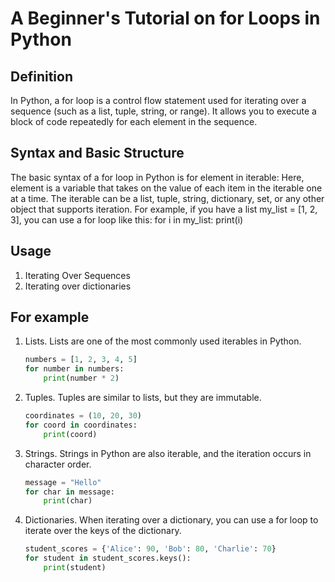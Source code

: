 # A Beginner's Tutorial on for Loops in Python

## Definition

In Python, a for loop is a control flow statement used for iterating over a sequence (such as a list, tuple, string, or range). It allows you to execute a block of code repeatedly for each element in the sequence.

## Syntax and Basic Structure

The basic syntax of a for loop in Python is for element in iterable: Here, element is a variable that takes on the value of each item in the iterable one at a time. The iterable can be a list, tuple, string, dictionary, set, or any other object that supports iteration. For example, if you have a list my_list = [1, 2, 3], you can use a for loop like this:
   for i in my_list:
       print(i)

## Usage

1. Iterating Over Sequences
2. Iterating over dictionaries

## For example

1. Lists. Lists are one of the most commonly used iterables in Python.

    ```python
    numbers = [1, 2, 3, 4, 5]
    for number in numbers:
        print(number * 2)
    ```

2. Tuples. Tuples are similar to lists, but they are immutable.

    ```python
    coordinates = (10, 20, 30)
    for coord in coordinates:
        print(coord)
    ```

3. Strings. Strings in Python are also iterable, and the iteration occurs in character order.  

    ```python
    message = "Hello"
    for char in message:
        print(char)
    ```

4. Dictionaries. When iterating over a dictionary, you can use a for loop to iterate over the keys of the dictionary.

    ```python
    student_scores = {'Alice': 90, 'Bob': 80, 'Charlie': 70}
    for student in student_scores.keys():
        print(student)
    ```
